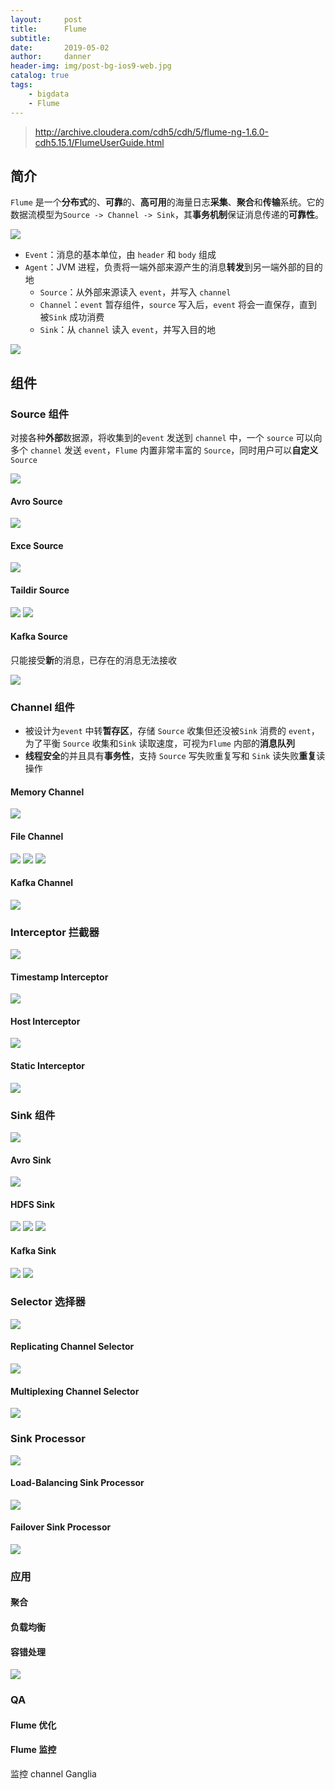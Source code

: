 ```yaml
---
layout:     post
title:      Flume
subtitle:   
date:       2019-05-02
author:     danner
header-img: img/post-bg-ios9-web.jpg
catalog: true
tags:
    - bigdata
    - Flume
---
```


> http://archive.cloudera.com/cdh5/cdh/5/flume-ng-1.6.0-cdh5.15.1/FlumeUserGuide.html

## 简介

`Flume` 是一个**分布式**的、**可靠**的、**高可用**的海量日志**采集**、**聚合**和**传输**系统。它的数据流模型为`Source -> Channel -> Sink`，其**事务机制**保证消息传递的**可靠性**。

![](https://vendanner.github.io/img/Flume/Flume1.png)

- `Event`：消息的基本单位，由 `header` 和 `body` 组成
- `Agent`：JVM 进程，负责将一端外部来源产生的消息**转发**到另一端外部的目的地
    - `Source`：从外部来源读入 `event`，并写入 `channel`
    - `Channel`：`event` 暂存组件，`source` 写入后，`event` 将会一直保存，直到被`Sink` 成功消费
    - `Sink`：从 `channel` 读入 `event`，并写入目的地
    
![](https://vendanner.github.io/img/Flume/Flume2.png)



## 组件

### Source 组件
对接各种**外部**数据源，将收集到的`event` 发送到 `channel` 中，一个 `source` 可以向多个 `channel` 发送 `event`，`Flume` 内置非常丰富的 `Source`，同时用户可以**自定义** `Source`

![](https://vendanner.github.io/img/Flume/Flume3.png)

#### Avro Source

![](https://vendanner.github.io/img/Flume/Flume4.png)

#### Exce Source

![](https://vendanner.github.io/img/Flume/Flume5.png)

#### Taildir Source

![](https://vendanner.github.io/img/Flume/Flume6.png)
![](https://vendanner.github.io/img/Flume/Flume7.png)

#### Kafka Source

只能接受**新**的消息，已存在的消息无法接收

![](https://vendanner.github.io/img/Flume/Flume8.png)

### Channel 组件

 - 被设计为`event` 中转**暂存区**，存储 `Source` 收集但还没被`Sink` 消费的 `event`，为了平衡 `Source` 收集和`Sink` 读取速度，可视为`Flume` 内部的**消息队列**
 - **线程安全**的并且具有**事务性**，支持 `Source` 写失败重复写和 `Sink` 读失败**重复**读操作
 
#### Memory Channel

![](https://vendanner.github.io/img/Flume/Flume9.png)
 
#### File Channel

![](https://vendanner.github.io/img/Flume/Flume10.png)
![](https://vendanner.github.io/img/Flume/Flume11.png)
![](https://vendanner.github.io/img/Flume/Flume12.png)

 
#### Kafka Channel

![](https://vendanner.github.io/img/Flume/Flume13.png)


### Interceptor 拦截器

![](https://vendanner.github.io/img/Flume/Flume14.png)

#### Timestamp Interceptor

![](https://vendanner.github.io/img/Flume/Flume15.png)

#### Host Interceptor

![](https://vendanner.github.io/img/Flume/Flume16.png)

#### Static Interceptor

![](https://vendanner.github.io/img/Flume/Flume17.png)



### Sink 组件

![](https://vendanner.github.io/img/Flume/Flume18.png)

#### Avro Sink

![](https://vendanner.github.io/img/Flume/Flume179png)

#### HDFS Sink

![](https://vendanner.github.io/img/Flume/Flume20.png)
![](https://vendanner.github.io/img/Flume/Flume21.png)
![](https://vendanner.github.io/img/Flume/Flume22.png)

#### Kafka Sink

![](https://vendanner.github.io/img/Flume/Flume23.png)
![](https://vendanner.github.io/img/Flume/Flume24.png)



### Selector 选择器

![](https://vendanner.github.io/img/Flume/Flume25.png)

#### Replicating Channel Selector

![](https://vendanner.github.io/img/Flume/Flume26.png)

#### Multiplexing Channel Selector

![](https://vendanner.github.io/img/Flume/Flume27.png)



### Sink Processor

![](https://vendanner.github.io/img/Flume/Flume28.png)

#### Load-Balancing Sink Processor

![](https://vendanner.github.io/img/Flume/Flume29.png)

#### Failover Sink Processor

![](https://vendanner.github.io/img/Flume/Flume30.png)


### 应用

#### 聚合


#### 负载均衡


#### 容错处理



![](https://vendanner.github.io/img/Flume/Flume31.png)


### QA

#### Flume 优化

#### Flume 监控

监控 channel Ganglia




